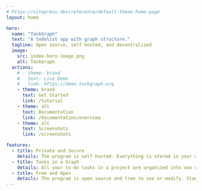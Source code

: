 ```yaml
---
# https://vitepress.dev/reference/default-theme-home-page
layout: home

hero:
  name: "TaskGraph"
  text: "A todolist app with graph structure."
  tagline: Open source, self hosted, and decentralized
  image:
    src: index-hero-image.png
    alt: TaskGraph
  actions:
    # - theme: brand
    #   text: Live Demo
    #   link: https://demo.taskgraph.org
    - theme: brand
      text: Get Started
      link: /tutorial
    - theme: alt
      text: Documentation
      link: /documentation/overview
    - theme: alt
      text: Screenshots
      link: /screenshots

features:
  - title: Private and Secure
    details: The program is self-hosted. Everything is stored in your own device and your own server. Industrial-standard encrytion and authentication are employed to protect your data.
  - title: Tasks in a Graph
    details: All your to-do tasks in a project are organized into one or more directed graphs, allowing the program to analyze dependencies and determine what to focus on now.
  - title: Free and Open
    details: The program is open source and free to use or modify. Standard formats and open protocols are used to store and transmit your data. Move in or move out easily at any time.
---
```


<style>
:root {
  --vp-home-hero-image-background-image: linear-gradient(-45deg, #3451b2 50%, #47caff 50%);
  --vp-home-hero-image-filter: blur(44px);
}

@media (min-width: 640px) {
  :root {
    --vp-home-hero-image-filter: blur(56px);
  }
}

@media (min-width: 960px) {
  :root {
    --vp-home-hero-image-filter: blur(68px);
  }
}
</style>